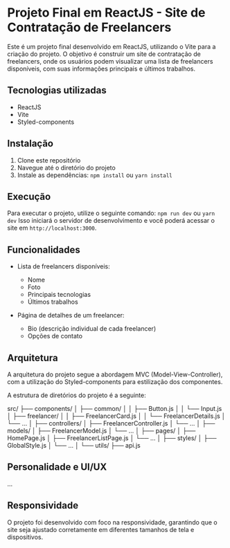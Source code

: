 # Projeto Final em ReactJS - Site de Contratação de Freelancers

Este é um projeto final desenvolvido em ReactJS, utilizando o Vite para a criação do projeto. O objetivo é construir um site de contratação de freelancers, onde os usuários podem visualizar uma lista de freelancers disponíveis, com suas informações principais e últimos trabalhos.

## Tecnologias utilizadas

- ReactJS
- Vite
- Styled-components

## Instalação

1. Clone este repositório
2. Navegue até o diretório do projeto
3. Instale as dependências: `npm install` ou `yarn install`

## Execução

Para executar o projeto, utilize o seguinte comando: `npm run dev` ou `yarn dev`
Isso iniciará o servidor de desenvolvimento e você poderá acessar o site em `http://localhost:3000`.

## Funcionalidades

- Lista de freelancers disponíveis:

  - Nome
  - Foto
  - Principais tecnologias
  - Últimos trabalhos

- Página de detalhes de um freelancer:
  - Bio (descrição individual de cada freelancer)
  - Opções de contato

## Arquitetura

A arquitetura do projeto segue a abordagem MVC (Model-View-Controller), com a utilização do Styled-components para estilização dos componentes.

A estrutura de diretórios do projeto é a seguinte:

src/
├── components/
│ ├── common/
│ │ ├── Button.js
│ │ └── Input.js
│ ├── freelancer/
│ │ ├── FreelancerCard.js
│ │ └── FreelancerDetails.js
│ └── ...
│
├── controllers/
│ ├── FreelancerController.js
│ └── ...
│
├── models/
│ ├── FreelancerModel.js
│ └── ...
│
├── pages/
│ ├── HomePage.js
│ ├── FreelancerListPage.js
│ └── ...
│
├── styles/
│ ├── GlobalStyle.js
│ └── ...
│
└── utils/
├── api.js

## Personalidade e UI/UX

...

## Responsividade

O projeto foi desenvolvido com foco na responsividade, garantindo que o site seja ajustado corretamente em diferentes tamanhos de tela e dispositivos.
